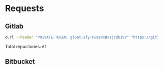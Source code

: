 # Requests

## Gitlab

```sh
curl --header "PRIVATE-TOKEN: glpat-2fy-Fu8zdxBxsjzdk1VV" "https://gitlab.com/api/v4/projects?with_programming_language=p4&page=1" --verbose
```

Total repositories: `62`

## Bitbucket
